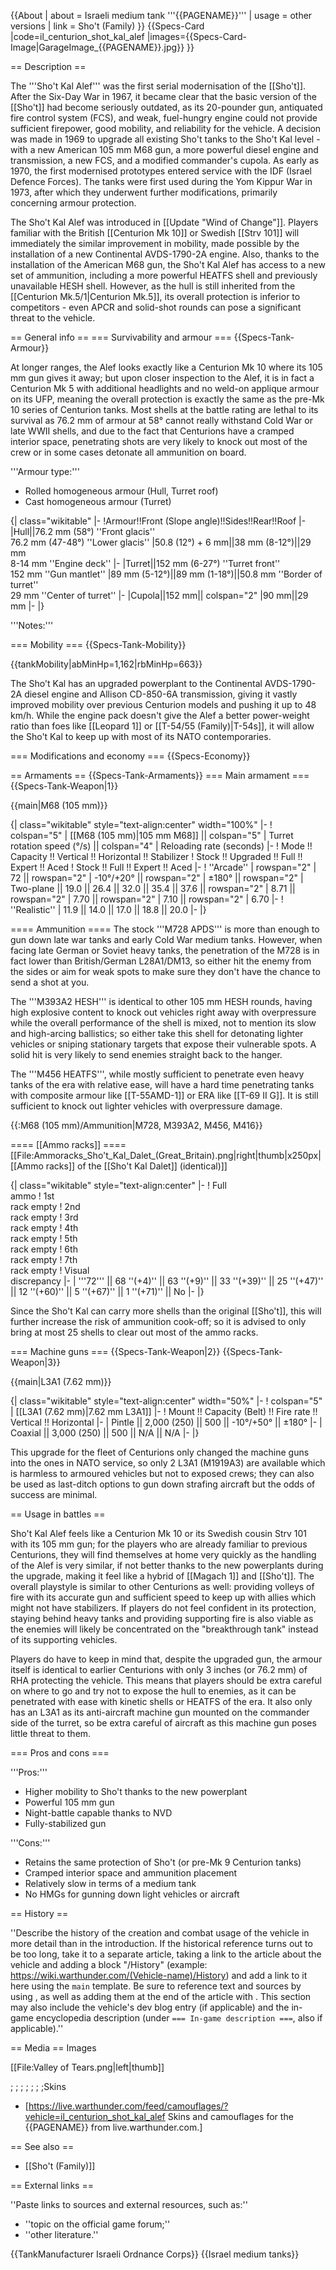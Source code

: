 {{About
| about = Israeli medium tank '''{{PAGENAME}}'''
| usage = other versions
| link = Sho't (Family)
}}
{{Specs-Card
|code=il_centurion_shot_kal_alef
|images={{Specs-Card-Image|GarageImage_{{PAGENAME}}.jpg}}
}}

== Description ==
<!-- ''In the description, the first part should be about the history of the creation and combat usage of the vehicle, as well as its key features. In the second part, tell the reader about the ground vehicle in the game. Insert a screenshot of the vehicle, so that if the novice player does not remember the vehicle by name, he will immediately understand what kind of vehicle the article is talking about.'' -->
The '''Sho't Kal Alef''' was the first serial modernisation of the [[Sho't]]. After the Six-Day War in 1967, it became clear that the basic version of the [[Sho't]] had become seriously outdated, as its 20-pounder gun, antiquated fire control system (FCS), and weak, fuel-hungry engine could not provide sufficient firepower, good mobility, and reliability for the vehicle. A decision was made in 1969 to upgrade all existing Sho't tanks to the Sho't Kal level - with a new American 105 mm M68 gun, a more powerful diesel engine and transmission, a new FCS, and a modified commander's cupola. As early as 1970, the first modernised prototypes entered service with the IDF (Israel Defence Forces). The tanks were first used during the Yom Kippur War in 1973, after which they underwent further modifications, primarily concerning armour protection.

The Sho't Kal Alef was introduced in [[Update "Wind of Change"]]. Players familiar with the British [[Centurion Mk 10]] or Swedish [[Strv 101]] will immediately the similar improvement in mobility, made possible by the installation of a new Continental AVDS-1790-2A engine. Also, thanks to the installation of the American M68 gun, the Sho't Kal Alef has access to a new set of ammunition, including a more powerful HEATFS shell and previously unavailable HESH shell. However, as the hull is still inherited from the [[Centurion Mk.5/1|Centurion Mk.5]], its overall protection is inferior to competitors - even APCR and solid-shot rounds can pose a significant threat to the vehicle.

== General info ==
=== Survivability and armour ===
{{Specs-Tank-Armour}}
<!-- ''Describe armour protection. Note the most well protected and key weak areas. Appreciate the layout of modules as well as the number and location of crew members. Is the level of armour protection sufficient, is the placement of modules helpful for survival in combat? If necessary use a visual template to indicate the most secure and weak zones of the armour.'' -->
At longer ranges, the Alef looks exactly like a Centurion Mk 10 where its 105 mm gun gives it away; but upon closer inspection to the Alef, it is in fact a Centurion Mk 5 with additional headlights and no weld-on applique armour on its UFP, meaning the overall protection is exactly the same as the pre-Mk 10 series of Centurion tanks. Most shells at the battle rating are lethal to its survival as 76.2 mm of armour at 58° cannot really withstand Cold War or late WWII shells, and due to the fact that Centurions have a cramped interior space, penetrating shots are very likely to knock out most of the crew or in some cases detonate all ammunition on board.

'''Armour type:'''

* Rolled homogeneous armour (Hull, Turret roof)
* Cast homogeneous armour (Turret)

{| class="wikitable"
|-
!Armour!!Front (Slope angle)!!Sides!!Rear!!Roof
|-
|Hull||76.2 mm (58°) ''Front glacis''<br>76.2 mm (47-48°) ''Lower glacis''
|50.8 (12°) + 6 mm||38 mm (8-12°)||29 mm<br>8-14 mm ''Engine deck''
|-
|Turret||152 mm (6-27°) ''Turret front''<br>152 mm ''Gun mantlet''
|89 mm (5-12°)||89 mm (1-18°)||50.8 mm ''Border of turret''<br>29 mm ''Center of turret''
|-
|Cupola||152 mm|| colspan="2" |90 mm||29 mm
|-
|}

'''Notes:''' <!-- Any additional notes which the user needs to be aware of -->
<!-- Example: * Suspension wheels are 20 mm thick, tracks are 30 mm thick, and torsion bars are 60 mm thick. -->

=== Mobility ===
{{Specs-Tank-Mobility}}
<!-- ''Write about the mobility of the ground vehicle. Estimate the specific power and manoeuvrability, as well as the maximum speed forwards and backwards.'' -->

{{tankMobility|abMinHp=1,162|rbMinHp=663}}

The Sho't Kal has an upgraded powerplant to the Continental AVDS-1790-2A diesel engine and Allison CD-850-6A transmission, giving it vastly improved mobility over previous Centurion models and pushing it up to 48 km/h. While the engine pack doesn't give the Alef a better power-weight ratio than foes like [[Leopard 1]] or [[T-54/55 (Family)|T-54s]], it will allow the Sho't Kal to keep up with most of its NATO contemporaries.

=== Modifications and economy ===
{{Specs-Economy}}

== Armaments ==
{{Specs-Tank-Armaments}}
=== Main armament ===
{{Specs-Tank-Weapon|1}}
<!-- ''Give the reader information about the characteristics of the main gun. Assess its effectiveness in a battle based on the reloading speed, ballistics and the power of shells. Do not forget about the flexibility of the fire, that is how quickly the cannon can be aimed at the target, open fire on it and aim at another enemy. Add a link to the main article on the gun: <code><nowiki>{{main|Name of the weapon}}</nowiki></code>. Describe in general terms the ammunition available for the main gun. Give advice on how to use them and how to fill the ammunition storage.'' -->
{{main|M68 (105 mm)}}

{| class="wikitable" style="text-align:center" width="100%"
|-
! colspan="5" | [[M68 (105 mm)|105 mm M68]] || colspan="5" | Turret rotation speed (°/s) || colspan="4" | Reloading rate (seconds)
|-
! Mode !! Capacity !! Vertical !! Horizontal !! Stabilizer
! Stock !! Upgraded !! Full !! Expert !! Aced
! Stock !! Full !! Expert !! Aced
|-
! ''Arcade''
| rowspan="2" | 72 || rowspan="2" | -10°/+20° || rowspan="2" | ±180° || rowspan="2" | Two-plane || 19.0 || 26.4 || 32.0 || 35.4 || 37.6 || rowspan="2" | 8.71 || rowspan="2" | 7.70 || rowspan="2" | 7.10 || rowspan="2" | 6.70
|-
! ''Realistic''
| 11.9 || 14.0 || 17.0 || 18.8 || 20.0
|-
|}

==== Ammunition ====
The stock '''M728 APDS''' is more than enough to gun down late war tanks and early Cold War medium tanks. However, when facing late German or Soviet heavy tanks, the penetration of the M728 is in fact lower than British/German L28A1/DM13, so either hit the enemy from the sides or aim for weak spots to make sure they don't have the chance to send a shot at you.

The '''M393A2 HESH''' is identical to other 105 mm HESH rounds, having high explosive content to knock out vehicles right away with overpressure while the overall performance of the shell is mixed, not to mention its slow and high-arcing ballistics; so either take this shell for detonating lighter vehicles or sniping stationary targets that expose their vulnerable spots. A solid hit is very likely to send enemies straight back to the hanger.

The '''M456 HEATFS''', while mostly sufficient to penetrate even heavy tanks of the era with relative ease, will have a hard time penetrating tanks with composite armour like [[T-55AMD-1]] or ERA like [[T-69 II G]]. It is still sufficient to knock out lighter vehicles with overpressure damage.

{{:M68 (105 mm)/Ammunition|M728, M393A2, M456, M416}}

==== [[Ammo racks]] ====
[[File:Ammoracks_Sho't_Kal_Dalet_(Great_Britain).png|right|thumb|x250px|[[Ammo racks]] of the [[Sho't Kal Dalet]] (identical)]]
<!-- '''Last updated: 2.17.0.42''' -->
{| class="wikitable" style="text-align:center"
|-
! Full<br>ammo
! 1st<br>rack empty
! 2nd<br>rack empty
! 3rd<br>rack empty
! 4th<br>rack empty
! 5th<br>rack empty
! 6th<br>rack empty
! 7th<br>rack empty
! Visual<br>discrepancy
|-
| '''72''' || 68&nbsp;''(+4)'' || 63&nbsp;''(+9)'' || 33&nbsp;''(+39)'' || 25&nbsp;''(+47)'' || 12&nbsp;''(+60)'' || 5&nbsp;''(+67)'' || 1&nbsp;''(+71)'' || No
|-
|}

Since the Sho't Kal can carry more shells than the original [[Sho't]], this will further increase the risk of ammunition cook-off; so it is advised to only bring at most 25 shells to clear out most of the ammo racks.

=== Machine guns ===
{{Specs-Tank-Weapon|2}}
{{Specs-Tank-Weapon|3}}
<!-- ''Offensive and anti-aircraft machine guns not only allow you to fight some aircraft but also are effective against lightly armoured vehicles. Evaluate machine guns and give recommendations on its use.'' -->
{{main|L3A1 (7.62 mm)}}

{| class="wikitable" style="text-align:center" width="50%"
|-
! colspan="5" | [[L3A1 (7.62 mm)|7.62 mm L3A1]]
|-
! Mount !! Capacity (Belt) !! Fire rate !! Vertical !! Horizontal
|-
| Pintle || 2,000 (250) || 500 || -10°/+50° || ±180°
|-
| Coaxial || 3,000 (250) || 500 || N/A || N/A
|-
|}

This upgrade for the fleet of Centurions only changed the machine guns into the ones in NATO service, so only 2 L3A1 (M1919A3) are available which is harmless to armoured vehicles but not to exposed crews; they can also be used as last-ditch options to gun down strafing aircraft but the odds of success are minimal.

== Usage in battles ==
<!-- ''Describe the tactics of playing in the vehicle, the features of using vehicles in the team and advice on tactics. Refrain from creating a "guide" - do not impose a single point of view but instead give the reader food for thought. Describe the most dangerous enemies and give recommendations on fighting them. If necessary, note the specifics of the game in different modes (AB, RB, SB).'' -->
Sho't Kal Alef feels like a Centurion Mk 10 or its Swedish cousin Strv 101 with its 105 mm gun; for the players who are already familiar to previous Centurions, they will find themselves at home very quickly as the handling of the Alef is very similar, if not better thanks to the new powerplants during the upgrade, making it feel like a hybrid of [[Magach 1]] and [[Sho't]]. The overall playstyle is similar to other Centurions as well: providing volleys of fire with its accurate gun and sufficient speed to keep up with allies which might not have stabilizers. If players do not feel confident in its protection, staying behind heavy tanks and providing supporting fire is also viable as the enemies will likely be concentrated on the "breakthrough tank" instead of its supporting vehicles.

Players do have to keep in mind that, despite the upgraded gun, the armour itself is identical to earlier Centurions with only 3 inches (or 76.2 mm) of RHA protecting the vehicle. This means that players should be extra careful on where to go and try not to expose the hull to enemies, as it can be penetrated with ease with kinetic shells or HEATFS of the era. It also only has an L3A1 as its anti-aircraft machine gun mounted on the commander side of the turret, so be extra careful of aircraft as this machine gun poses little threat to them.

=== Pros and cons ===
<!-- ''Summarise and briefly evaluate the vehicle in terms of its characteristics and combat effectiveness. Mark its pros and cons in a bulleted list. Try not to use more than 6 points for each of the characteristics. Avoid using categorical definitions such as "bad", "good" and the like - use substitutions with softer forms such as "inadequate" and "effective".'' -->

'''Pros:'''

* Higher mobility to Sho't thanks to the new powerplant
* Powerful 105 mm gun
* Night-battle capable thanks to NVD
* Fully-stabilized gun

'''Cons:'''

* Retains the same protection of Sho't (or pre-Mk 9 Centurion tanks)
* Cramped interior space and ammunition placement
* Relatively slow in terms of a medium tank
* No HMGs for gunning down light vehicles or aircraft

== History ==
<!-- ''Describe the history of the creation and combat usage of the vehicle in more detail than in the introduction. If the historical reference turns out to be too long, take it to a separate article, taking a link to the article about the vehicle and adding a block "/History" (example: <nowiki>https://wiki.warthunder.com/(Vehicle-name)/History</nowiki>) and add a link to it here using the <code>main</code> template. Be sure to reference text and sources by using <code><nowiki><ref></ref></nowiki></code>, as well as adding them at the end of the article with <code><nowiki><references /></nowiki></code>. This section may also include the vehicle's dev blog entry (if applicable) and the in-game encyclopedia description (under <code><nowiki>=== In-game description ===</nowiki></code>, also if applicable).'' -->
''Describe the history of the creation and combat usage of the vehicle in more detail than in the introduction. If the historical reference turns out to be too long, take it to a separate article, taking a link to the article about the vehicle and adding a block "/History" (example: <nowiki>https://wiki.warthunder.com/(Vehicle-name)/History</nowiki>) and add a link to it here using the <code>main</code> template. Be sure to reference text and sources by using <code><nowiki><ref></ref></nowiki></code>, as well as adding them at the end of the article with <code><nowiki><references /></nowiki></code>. This section may also include the vehicle's dev blog entry (if applicable) and the in-game encyclopedia description (under <code><nowiki>=== In-game description ===</nowiki></code>, also if applicable).''

== Media ==
Images<!-- ''Excellent additions to the article would be video guides, screenshots from the game, and photos.'' -->

[[File:Valley of Tears.png|left|thumb]]

;
;
;
;
;
;
;Skins

* [https://live.warthunder.com/feed/camouflages/?vehicle=il_centurion_shot_kal_alef Skins and camouflages for the {{PAGENAME}} from live.warthunder.com.]

== See also ==
<!-- ''Links to the articles on the War Thunder Wiki that you think will be useful for the reader, for example:''
* ''reference to the series of the vehicles;''
* ''links to approximate analogues of other nations and research trees.'' -->
* [[Sho't (Family)]]

== External links ==
<!-- ''Paste links to sources and external resources, such as:''
* ''topic on the official game forum;''
* ''other literature.'' -->
''Paste links to sources and external resources, such as:''

* ''topic on the official game forum;''
* ''other literature.''

{{TankManufacturer Israeli Ordnance Corps}}
{{Israel medium tanks}}